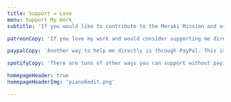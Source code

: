 ```yaml
---
title: Support = Love
menu: Support My Work
subtitle: 'If you would like to contribute to the Meraki Mission and or my music thank you! Here are some ways you can support me directly. '

patreonCopy: 'If you love my work and would consider supporting me directly, I have started a Patreon Campaign. It is an awesome crowd-funding platform where you can support my music and be apart of the meraki mission. There are different levels you can sign up for ranging from $1&ndash;500. Each level offering something different&mdash;details on the site.'

paypalCopy: 'Another way to help me directly is through PayPal. This is a one-time support option, you choose the amount, ANYTHING HELPS. But if you choose to support me for $10 or more, I will send you a CD in the mail with all my released songs. This will allow me to keep creating and sharing my work with you.'

spotifyCopy: 'There are tons of other ways you can support without paying a penny, so let’s stay connected. <a class="link-dark" href="#cta">Sign up for my email list</a>. You can follow me on Spotify or add me on any and all my social channels. Even more awesome …SHARE SHARE SHARE…if there is a song or video that you really like, post it share it. Then come back and support when you can. Thank you!'

homepageHeader: true
homepageHeaderImg: 'piano6edit.png'

---
```

